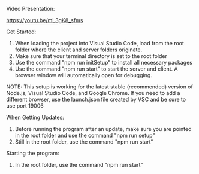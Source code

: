 Video Presentation:

https://youtu.be/mL3gK8_sfms

Get Started:
1. When loading the project into Visual Studio Code, load from the root folder where the client and server folders originate.
2. Make sure that your terminal directory is set to the root folder
3. Use the command "npm run initSetup" to install all necessary packages
4. Use the command "npm run start" to start the server and client. A browser window will automatically open for debugging.

NOTE: This setup is working for the latest stable (recommended) version of Node.js, Visual Studio Code, and Google Chrome.
If you need to add a different browser, use the launch.json file created by VSC and be sure to use port 19006 

When Getting Updates:
1. Before running the program after an update, make sure you are pointed in the root folder and use the command "npm run setup"
2. Still in the root folder, use the command "npm run start"

Starting the program:
1. In the root folder, use the command "npm run start"